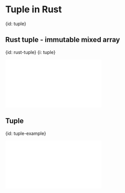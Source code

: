# Tuple in Rust
{id: tuple}

## Rust tuple - immutable mixed array
{id: rust-tuple}
{i: tuple}

![](examples/arrays/tuple.rs)

## Tuple
{id: tuple-example}

![](examples/other/tuple.rs)
